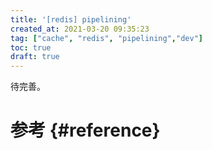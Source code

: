 ```yaml
---
title: '[redis] pipelining'
created_at: 2021-03-20 09:35:23
tag: ["cache", "redis", "pipelining","dev"]
toc: true
draft: true
---
```


待完善。

# 参考 {#reference}